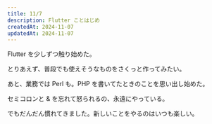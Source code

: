 ```yaml
---
title: 11/7
description: Flutter ことはじめ
createdAt: 2024-11-07
updatedAt: 2024-11-07
---
```


Flutter を少しずつ触り始めた。

とりあえず、普段でも使えそうなものをさくっと作ってみたい。

あと、業務では Perl も。PHP を書いてたときのことを思い出し始めた。

セミコロンと & を忘れて怒られるの、永遠にやっている。

でもだんだん慣れてきました。新しいことをやるのはいつも楽しい。
